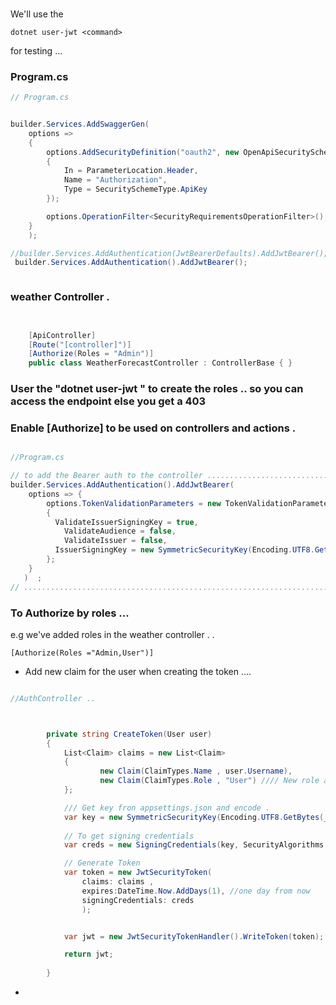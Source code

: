 

### 

We'll use the   

``` 
dotnet user-jwt <command> 
``` 

for testing ... 


### Program.cs 

```c# 
// Program.cs 


builder.Services.AddSwaggerGen(
    options =>
    {
        options.AddSecurityDefinition("oauth2", new OpenApiSecurityScheme
        {
            In = ParameterLocation.Header,
            Name = "Authorization",
            Type = SecuritySchemeType.ApiKey
        });

        options.OperationFilter<SecurityRequirementsOperationFilter>();
    }
    );

//builder.Services.AddAuthentication(JwtBearerDefaults).AddJwtBearer();
 builder.Services.AddAuthentication().AddJwtBearer();



```

### weather Controller . 

```c# 


    [ApiController]
    [Route("[controller]")]
    [Authorize(Roles = "Admin")]
    public class WeatherForecastController : ControllerBase { }

```   

### User the "dotnet user-jwt <command> " to create the roles .. so you can access the endpoint else you get a 403 



###  Enable [Authorize] to be used  on controllers and actions . 

```c# 

//Program.cs 

// to add the Bearer auth to the controller ..............................................................
builder.Services.AddAuthentication().AddJwtBearer(
    options => {
        options.TokenValidationParameters = new TokenValidationParameters
        {
          ValidateIssuerSigningKey = true,
            ValidateAudience = false,
            ValidateIssuer = false,
          IssuerSigningKey = new SymmetricSecurityKey(Encoding.UTF8.GetBytes(builder.Configuration.GetSection("AppSettings:Token").Value!))
        };
    }
   )  ;
// ............................................................................................................
```




### To Authorize by roles ... 

e.g we've added roles in the weather controller . .

    [Authorize(Roles ="Admin,User")]

- Add new claim for the user when creating the token .... 

```c# 

//AuthController .. 



        private string CreateToken(User user)
        {
            List<Claim> claims = new List<Claim>
            {
                    new Claim(ClaimTypes.Name , user.Username),
                    new Claim(ClaimTypes.Role , "User") //// New role added ... Or we can do this in the user models itself ... You can add multiple roles 
            };

            /// Get key fron appsettings.json and encode . 
            var key = new SymmetricSecurityKey(Encoding.UTF8.GetBytes(_configuration.GetSection("AppSettings:Token").Value!));
            
            // To get signing credentials 
            var creds = new SigningCredentials(key, SecurityAlgorithms.HmacSha256Signature);

            // Generate Token 
            var token = new JwtSecurityToken(
                claims: claims , 
                expires:DateTime.Now.AddDays(1), //one day from now
                signingCredentials: creds 
                );


            var jwt = new JwtSecurityTokenHandler().WriteToken(token);

            return jwt;
                
        }

```









- 






